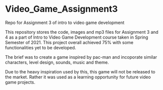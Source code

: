 # Video_Game_Assignment3
Repo for Assignment 3 of intro to video game development

This repository stores the code, images and mp3 files for Assignment 3 and 4 as a part of Intro to Video Game Development course taken in Spring Semester of 2021. 
This project overall achieved 75% with some functionalities yet to be developed. 

The brief was to create a game inspired by pac-man and incoporate similar characters, level design, sounds, music and theme. 

Due to the heavy inspiration used by this, this game will not be released to the market. Rather it was used as a learning opportunity for future video game projects.
